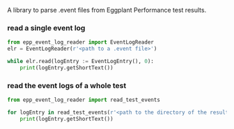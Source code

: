 A library to parse .event files from Eggplant Performance test results.

### read a single event log
```python
from epp_event_log_reader import EventLogReader
elr = EventLogReader(r'<path to a .event file>')

while elr.read(logEntry := EventLogEntry(), 0):
    print(logEntry.getShortText())

```

### read the event logs of a whole test
```python
from epp_event_log_reader import read_test_events

for logEntry in read_test_events(r'<path to the directory of the results of a test>'):
    print(logEntry.getShortText())
```
